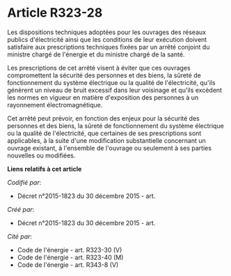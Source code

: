 # Article R323-28

Les dispositions techniques adoptées pour les ouvrages des réseaux publics d'électricité ainsi que les conditions de leur
exécution doivent satisfaire aux prescriptions techniques fixées par un arrêté conjoint du ministre chargé de l'énergie et du
ministre chargé de la santé.

Les prescriptions de cet arrêté visent à éviter que ces ouvrages compromettent la sécurité des personnes et des biens, la
sûreté de fonctionnement du système électrique ou la qualité de l'électricité, qu'ils génèrent un niveau de bruit excessif
dans leur voisinage et qu'ils excèdent les normes en vigueur en matière d'exposition des personnes à un rayonnement
électromagnétique.

Cet arrêté peut prévoir, en fonction des enjeux pour la sécurité des personnes et des biens, la sûreté de fonctionnement du
système électrique ou la qualité de l'électricité, que certaines de ses prescriptions sont applicables, à la suite d'une
modification substantielle concernant un ouvrage existant, à l'ensemble de l'ouvrage ou seulement à ses parties nouvelles ou
modifiées.

**Liens relatifs à cet article**

_Codifié par_:

  - Décret n°2015-1823 du 30 décembre 2015 - art.

_Créé par_:

  - Décret n°2015-1823 du 30 décembre 2015 - art.

_Cité par_:

  - Code de l'énergie - art. R323-30 (V)
  - Code de l'énergie - art. R323-40 (M)
  - Code de l'énergie - art. R343-8 (V)
